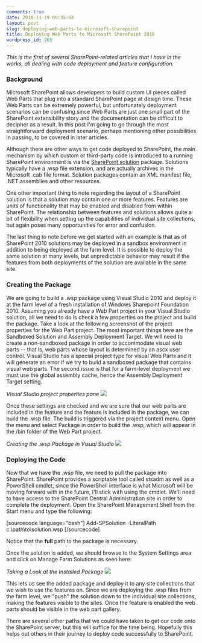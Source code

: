 ```yaml
---
comments: true
date: 2010-11-19 09:35:53
layout: post
slug: deploying-web-parts-to-microsoft-sharepoint
title: Deploying Web Parts to Microsoft SharePoint 2010
wordpress_id: 265
---
```


_This is the first of several SharePoint-related articles that I have in the works, all dealing with code deployment and feature configuration._



### Background



Microsoft SharePoint allows developers to build custom UI pieces called Web Parts that plug into a standard SharePoint page at design time. These Web Parts can be extremely powerful, but unfortunately deployment scenarios can be confusing since Web Parts are just one small part of the SharePoint extensibility story and the documentation can be difficult to decipher as a result. In this post I'm going to go through the most straightforward deployment scenario, perhaps mentioning other possibilities in passing, to be covered in later articles.

Although there are other ways to get code deployed to SharePoint, the main mechanism by which custom or third-party code is introduced to a running SharePoint environment is via the [SharePoint solution](http://msdn.microsoft.com/en-us/library/bb862721(office.12).aspx) package. Solutions typically have a .wsp file extension, and are actually archives in the Microsoft .cab file format. Solution packages contain an XML manifest file, .NET assemblies and other resources.

One other important thing to note regarding the layout of a SharePoint solution is that a solution may contain one or more features. Features are units of functionality that may be enabled and disabled from within SharePoint. The relationship between features and solutions allows quite a bit of flexibility when setting up the capabilities of individual site collections, but again poses many opportunities for error and confusion.

The last thing to note before we get started with an example is that as of SharePoint 2010 solutions may be deployed in a sandbox environment in addition to being deployed at the farm level. It is possible to deploy the same solution at many levels, but unpredictable behavior may result if the features from both deployments of the solution are available in the same site.



### Creating the Package



We are going to build a .wsp package using Visual Studio 2010 and deploy it at the farm level of a fresh installation of Windows Sharepoint Foundation 2010. Assuming you already have a Web Part project in your Visual Studio solution, all we need to do is check a few properties on the project and build the package. Take a look at the following screenshot of the project properties for the Web Part project. The most important things here are the Sandboxed Solution and Assembly Deployment Target. We will need to create a non-sandboxed package in order to accommodate visual web parts -- that is, web parts whose layout is determined by an ascx user control. Visual Studio has a special project type for visual Web Parts and it will generate an error if we try to build a sandboxed package that contains visual web parts. The second issue is that for a farm-level deployment we must use the global assembly cache, hence the Assembly Deployment Target setting.

_Visual Studio project properties pane_
[![](http://crmvoyager.files.wordpress.com/2010/11/visual-studio-properties.png)](http://crmvoyager.files.wordpress.com/2010/11/visual-studio-properties.png)

Once these settings are checked and we are sure that our web parts are included in the feature and the feature is included in the package, we can build the .wsp file. The build is triggered via the project context menu. Open the menu and select Package in order to build the .wsp, which will appear in the /bin folder of the Web Part project.

_Creating the .wsp Package in Visual Studio_
[![](http://crmvoyager.files.wordpress.com/2010/11/visual-studio-package.png)](http://crmvoyager.files.wordpress.com/2010/11/visual-studio-package.png)



### Deploying the Code



Now that we have the .wsp file, we need to pull the package into SharePoint. SharePoint provides a scriptable tool called stsadm as well as a PowerShell cmdlet, since the PowerShell interface is what Microsoft will be moving forward with in the future, I'll stick with using the cmdlet. We'll need to have access to the SharePoint Central Administration site in order to complete the deployment. Open the SharePoint Management Shell from the Start menu and type the following:

[sourcecode language="bash"]
Add-SPSolution -LiteralPath c:\path\to\solution.wsp
[/sourcecode]

Notice that the **full** path to the package is necessary.

Once the solution is added, we should browse to the System Settings area and click on Manage Farm Solutions as seen here:

_Taking a Look at the Installed Package_
 [![](http://crmvoyager.files.wordpress.com/2010/11/central-admin.png)](http://crmvoyager.files.wordpress.com/2010/11/central-admin.png)

This lets us see the added package and deploy it to any site collections that we wish to use the features on. Since we are deploying the .wsp files from the farm level, we "push" the solution down to the individual site collections, making the features visible to the sites. Once the feature is enabled the web parts should be visible in the web part gallery.

There are several other paths that we could have taken to get our code onto the SharePoint server, but this will suffice for the time being. Hopefully this helps out others in their journey to deploy code successfully to SharePoint.
